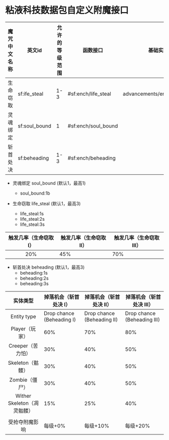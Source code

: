 # 粘液科技数据包自定义附魔接口

|魔咒中文名称|英文id|允许的等级范围|函数接口|基础实现|
|-|-|-|-|-|
|生命窃取|sf:ife_steal|1-3|#sf:ench/life_steal|advancements/ench/life_steal
|灵魂绑定|sf:soul_bound|1|#sf:ench/soul_bound|
|斩首处决|sf:beheading|1-3|#sf:ench/beheading|

* 灵魂绑定 soul_bound (默认1，最高1)
    * soul_bound:1b

* 生命窃取 life_steal (默认1，最高3)
    * life_steal:1s
    * life_steal:2s
    * life_steal:3s

| 触发几率（生命窃取 I） | 触发几率（生命窃取 II） | 触发几率（生命窃取 III） |
| :----: | ---- | ---- |
| 20% | 45% | 70% |


* 斩首处决 beheading (默认1，最高3)
    * beheading:1s
    * beheading:2s
    * beheading:3s

| 实体类型 | 掉落机会（斩首处决 I） |  掉落机会（斩首处决 II）  |  掉落机会（斩首处决 III）  |
| :----: | ---- | ---- | ---- |
| Entity type | Drop chance (Beheading I) | Drop chance (Beheading II) | Drop chance (Beheading III) |
| Player（玩家） | 60% | 70% | 80% |
| Creeper（苦力怕） | 30% | 40% | 50% |
| Skeleton（骷髅） | 30% | 40% | 50% |
| Zombie（僵尸） | 30% | 40% | 50% |
| Wither Skeleton（凋灵骷髅） | 15% | 25% | 40% |
|  |  |  |  |
| 受抢夺附魔影响 | 每级+0% | 每级+10% | 每级+20% |
